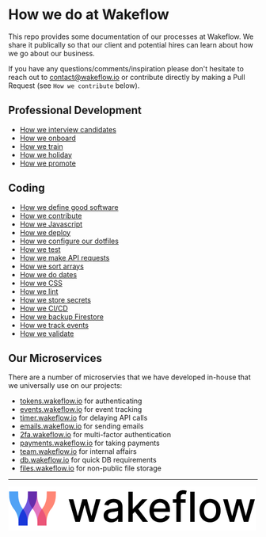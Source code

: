 # How we do at Wakeflow

This repo provides some documentation of our processes at Wakeflow. We share it publically so that our client and potential hires can learn about how we go about our business.

If you have any questions/comments/inspiration please don't hesitate to reach out to contact@wakeflow.io or contribute directly by making a Pull Request (see `How we contribute` below).

## Professional Development
* [How we interview candidates](interview.md)
* [How we onboard](onboard.md)
* [How we train](trainingMaterials.md)
* [How we holiday](holidays.md)
* [How we promote](progression.md)


## Coding
* [How we define good software](good_software.md)
* [How we contribute](contributing.md)
* [How we Javascript](javascript.md)
* [How we deploy](deploying.md)
* [How we configure our dotfiles](dotfiles.md)
* [How we test](testing.md)
* [How we make API requests](api_requests.md)
* [How we sort arrays](sorting_arrays.md)
* [How we do dates](dates.md)
* [How we CSS](css.md)
* [How we lint](linting.md)
* [How we store secrets](secrets.md)
* [How we CI/CD](cicd.md)
* [How we backup Firestore](firestore_backups.md)
* [How we track events](event_tracking.md)
* [How we validate](validation.md)

## Our Microservices

There are a number of microservies that we have developed in-house that we universally use on our projects:

* [tokens.wakeflow.io](https://tokens.wakeflow.io) for authenticating
* [events.wakeflow.io](https://tokens.wakeflow.io) for event tracking 
* [timer.wakeflow.io](https://timer.wakeflow.io) for delaying API calls
* [emails.wakeflow.io](https://emails.wakeflow.io) for sending emails
* [2fa.wakeflow.io](https://2fa.wakeflow.io) for multi-factor authentication
* [payments.wakeflow.io](https://payments.wakeflow.io) for taking payments
* [team.wakeflow.io](https://team.wakeflow.io) for internal affairs
* [db.wakeflow.io](https://db.wakeflow.io) for quick DB requirements
* [files.wakeflow.io](https://files.wakeflow.io) for non-public file storage


---
![Wakeflow](images/wakeflowlogo.png)